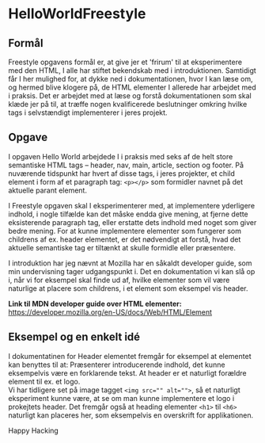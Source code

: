 # HelloWorldFreestyle

## Formål
Freestyle opgavens formål er, at give jer et 'frirum' til at eksperimentere med den HTML, I alle har stiftet bekendskab med i introduktionen. Samtidigt får I her mulighed for, at dykke ned i dokumentationen, hvor I kan læse om, og hermed blive klogere på, de HTML elementer I allerede har arbejdet med i praksis. Det er arbejdet med at læse og forstå dokumentationen som skal klæde jer på til, at træffe nogen kvalificerede beslutninger omkring hvilke tags i selvstændigt implementerer i jeres projekt.

## Opgave
I opgaven Hello World arbejdede I i praksis med seks af de helt store semantiske HTML tags – header, nav, main, article, section og footer. På nuværende tidspunkt har hvert af disse tags, i jeres projekter, et child element i form af et paragraph tag: `<p></p>` som formidler navnet på det aktuelle parant element.

I Freestyle opgaven skal I eksperimenterer med, at implementere yderligere indhold, i nogle tilfælde kan det måske endda give mening, at fjerne dette eksisterende paragraph tag, eller erstatte dets indhold med noget som giver bedre mening. For at kunne implementere elementer som fungerer som childrens af ex. header elementet, er det nødvendigt at forstå, hvad det aktuelle semantiske tag er tiltænkt at skulle formidle eller præsentere.

I introduktion har jeg nævnt at Mozilla har en såkaldt developer guide, som min undervisning tager udgangspunkt i. Det en dokumentation vi kan slå op i, når vi for eksempel skal finde ud af, hvilke elementer som vil være naturlige at placere som childrens, i et element som eksempel vis header. 

**Link til MDN developer guide over HTML elementer:**<br>
https://developer.mozilla.org/en-US/docs/Web/HTML/Element

## Eksempel og en enkelt idé
I dokumentatinen for Header elementet fremgår for eksempel at elementet kan benyttes til at:
Præsenterer introducerende indhold, det kunne eksempelvis være en forklarende tekst. At header er et naturligt forældre element til ex. et logo. <br> Vi har tidligere set på image tagget `<img src="" alt="">`, så et naturligt eksperiment kunne være, at se om man kunne implementere et logo i prokejtets header. Det fremgår også at heading elementer `<h1>` til `<h6>` naturligt kan placeres her, som eksempelvis en overskrift for applikationen.


Happy Hacking
